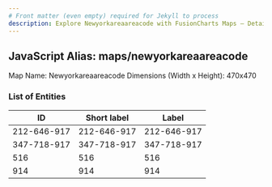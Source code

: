 ```yaml
---
# Front matter (even empty) required for Jekyll to process
description: Explore Newyorkareaareacode with FusionCharts Maps – Detailed features for seamless integration. Try now & enhance your data visualization today! 
---
```


## JavaScript Alias: maps/newyorkareaareacode

Map Name: Newyorkareaareacode
Dimensions (Width x Height): 470x470





### List of Entities

ID | Short label | Label
---|---|---|
212-646-917|212-646-917|212-646-917
347-718-917|347-718-917|347-718-917
516|516|516
914|914|914

